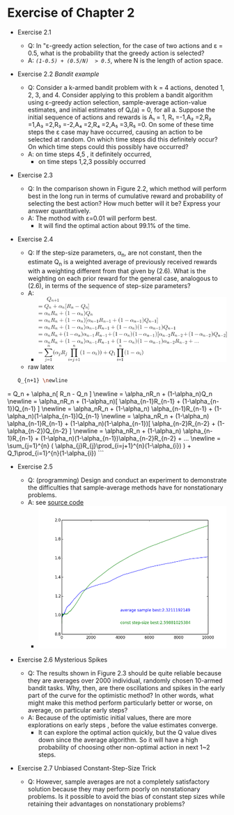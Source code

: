 
# Exercise of Chapter 2

- Exercise 2.1 
    - Q: In "ε-greedy action selection, for the case of two actions and ε = 0.5, what is the probability that the greedy action is selected?
    - A: *`(1-0.5) + (0.5/N)  > 0.5`*,  where N is the length of action space.

- Exercise 2.2  *Bandit example*
    - Q: Consider a k-armed bandit problem with k = 4 actions, denoted 1, 2, 3, and 4. Consider applying to this problem a bandit algorithm using ε-greedy action selection, sample-average action-value estimates, and initial estimates of Q₁(a) = 0, for all a. Suppose the initial sequence of actions and rewards is A₁ = 1, R₁ =-1,A₂ =2,R₂ =1,A₃ =2,R₃ =-2,A₄ =2,R₄ =2,A₅ =3,R₅ =0. On some of these time steps the ε case may have occurred, causing an action to be selected at random. On which time steps did this definitely occur? On which time steps could this possibly have occurred?
    - A: on time steps 4,5 , it definitely occurred, 
        - on time steps 1,2,3  possibly occurred

- Exercise 2.3 
    - Q: In the comparison shown in Figure 2.2, which method will perform best in the long run in terms of cumulative reward and probability of selecting the best action? How much better will it be? Express your answer quantitatively.
    - A: The mothod with ε=0.01 will perform best.  
        - It will find the optimal action about 99.1% of the time.

- Exercise 2.4 
    - Q: If the step-size parameters, α<sub>n</sub>, are not constant, then the estimate Q<sub>n</sub> is a weighted average of previously received rewards with a weighting different from that given by (2.6). What is the weighting on each prior reward for the general case, analogous to (2.6), in terms of the sequence of step-size parameters?
    - A:
        - ![](exec2.4.gif)
    - raw latex
    ```bash
    Q_{n+1} \newline
= Q_n + \alpha_n[ R_n - Q_n ] \newline
= \alpha_nR_n + (1-\alpha_n)Q_n \newline
= \alpha_nR_n + (1-\alpha_n)[ \alpha_{n-1}R_{n-1} + (1-\alpha_{n-1})Q_{n-1} ] \newline
= \alpha_nR_n + (1-\alpha_n) \alpha_{n-1}R_{n-1} + (1-\alpha_n)(1-\alpha_{n-1})Q_{n-1} \newline
= \alpha_nR_n + (1-\alpha_n) \alpha_{n-1}R_{n-1} + (1-\alpha_n)(1-\alpha_{n-1})[ \alpha_{n-2}R_{n-2} + (1-\alpha_{n-2})Q_{n-2} ] \newline
= \alpha_nR_n + (1-\alpha_n) \alpha_{n-1}R_{n-1} + (1-\alpha_n)(1-\alpha_{n-1})\alpha_{n-2}R_{n-2} + ... \newline
= \sum_{j=1}^{n} ( \alpha_{j}R_{j}\prod_{i=j+1}^{n}(1-\alpha_{i}) ) + Q_1\prod_{i=1}^{n}(1-\alpha_{i})
    ```

- Exercise 2.5
    - Q: (programming) Design and conduct an experiment to demonstrate the difficulties that sample-average methods have for nonstationary problems.
    - A: see [source code](exec2.5.py)
        - ![](exec2.5.png)

- Exercise 2.6  Mysterious Spikes 
    - Q: The results shown in Figure 2.3 should be quite reliable because they are averages over 2000 individual, randomly chosen 10-armed bandit tasks. Why, then, are there oscillations and spikes in the early part of the curve for the optimistic method? In other words, what might make this method perform particularly better or worse, on average, on particular early steps?
    - A: Because of the optimistic initial values,  there are more explorations  on early steps , before the value estimates converge.
        - It can explore the optimal action quickly, but the Q value dives down since the average algorithm. So it will have a high probability of choosing other non-optimal action in next 1~2 steps.

- Exercise 2.7 Unbiased Constant-Step-Size Trick
    - Q: However, sample averages are not a completely satisfactory solution because they may perform poorly on nonstationary problems. Is it possible to avoid the bias of constant step sizes while retaining their advantages on nonstationary problems? 


